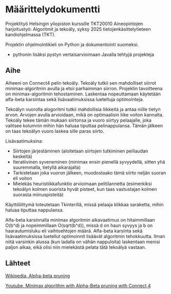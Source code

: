 # Määrittelydokumentti

Projektityö Helsingin yliopiston kurssille TKT20010 Aineopintojen harjoitustyö: Algoritmit ja tekoäly, syksy 2025 tietojenkäsittelytieteen kandiohjelmassa (TKT).

Projektin ohjelmointikieli on Python ja dokumentointi suomeksi.

- pythonin lisäksi pystyn vertaisarvioimaan Javalla tehtyjä projekteja

## Aihe

Aiheeni on Connect4 pelin tekoäly. Tekoäly tutkii sen mahdolliset siirrot minimax-algoritmin avulla ja etsii parhaimman siirron. Projektin tavoitteena on minimax-algoritmin tehostaminen. Laskentaa nopeuttamaan käytetään alfa-beta karsintaa sekä lisävaatimuksissa lueteltuja optimointeja.

Tekoälyn vuorolla alogoritmi tutkii mahdollisia liikkeitä ja antaa niille tietyn arvon. Arvojen avulla arvioidaan, mikä on optimaalisin liike voiton kannalta. Tekoäly tekee tämän mukaan siirtonsa ja vuoro siirtyy pelaajalle, joka valitsee kolumnin mihin hän haluaa tiputtaa pelinappulansa. Tämän jälkeen on taas tekoälyn vuoro laskea sille paras siirto.

Lisävaatimuksina:

- Siirtojen järjestäminen (aloitetaan siirtojen tutkiminen pelilaudan keskeltä)
- Iteratiivinen syveneminen (minimax ensin pienellä syvyydellä, sitten yhä suuremmalla, tietyllä aikarajalla)
- Tarkistetaan joka vuoron jälkeen, muodostaako tämä siirto neljän suoran eli voiton
- Mielekäs heuristiikkafunktio arvioimaan pelitilannetta (esimerkiksi tekoälyn kolmen suorista hyvät pisteet, kun taas vastustajan kolmen suorasta miinuspisteitä)

Käyttöliittymä toteutetaan Tkinterillä, missä pelaaja klikkaa saraketta, mihin haluaa tiputtaa nappulansa.

Alfa-beta karsinnalla minimax algoritmin aikavaatimus on hitaimmillaan O(b^d) ja nopeimmillaan O(sqrt(b^d)), missä d on haun syvyys ja b on haarautumisluku eli vaihtoehtojen määrä. Alfa-beta karsinta sekä lisävaatimuksissa luetellut optimoinnit lisäävät algoritmin tehokkuutta. Ilman niitä varsinkin alussa (kun ladalla on vähän nappuloita) laskentaan menisi paljon aikaa, eikä olisi niin mielekästä pelata tätä tekoälyä vastaan.

## Lähteet

[Wikipedia, Alpha-beta pruning](https://en.wikipedia.org/wiki/Alpha%E2%80%93beta_pruning)

[Youtube, Minimax algorithm with Alpha-Beta pruning with Connect 4](https://www.youtube.com/watch?v=DV5d31z1xTI&list=WL&index=1&t=196s)
